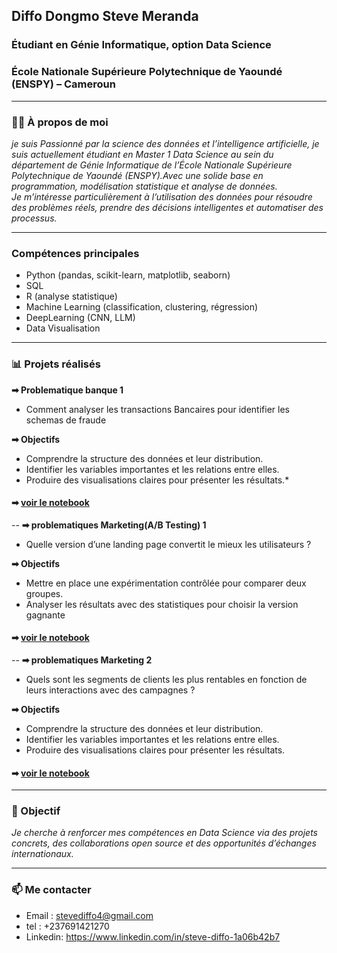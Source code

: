 
## Diffo Dongmo Steve Meranda

### Étudiant en Génie Informatique, option Data Science
### École Nationale Supérieure Polytechnique de Yaoundé (ENSPY) – Cameroun   

---

### 👨‍💻 À propos de moi

*je suis Passionné par la science des données et l’intelligence artificielle, je suis actuellement étudiant en Master 1 Data Science au sein du département de Génie Informatique de l’École Nationale Supérieure Polytechnique de Yaoundé (ENSPY).Avec une solide base en programmation, modélisation statistique et analyse de données.  
Je m’intéresse particulièrement à l’utilisation des données pour résoudre des problèmes réels, prendre des décisions intelligentes et automatiser des processus.*

---

### Compétences principales

- Python (pandas, scikit-learn, matplotlib, seaborn)
- SQL
- R (analyse statistique)
- Machine Learning (classification, clustering, régression)
- DeepLearning (CNN, LLM)
- Data Visualisation

---

### 📊 Projets réalisés
**➡ Problematique banque 1**
 - Comment analyser les transactions Bancaires pour identifier les schemas de fraude
   
**➡ Objectifs**
- Comprendre la structure des données et leur distribution.
- Identifier les variables importantes et les relations entre elles.
- Produire des visualisations claires pour présenter les résultats.*
    
#### ➡ [voir le notebook](https://github.com/DIFFO-web/projet-analyse-de-donn-es/blob/main/problematique1_Banque.ipynb)
--
**➡ problematiques Marketing(A/B Testing) 1**
 - Quelle version d’une landing page convertit le mieux les utilisateurs ?
   
**➡ Objectifs**
- Mettre en place une expérimentation contrôlée pour comparer deux
    groupes.
- Analyser les résultats avec des statistiques pour choisir la version gagnante
  
#### ➡ [voir le notebook]()
--
**➡ problematiques Marketing 2**
- Quels sont les segments de clients les plus rentables en fonction de leurs interactions avec des campagnes ?
  
**➡ Objectifs** 
- Comprendre la structure des données et leur distribution.
- Identifier les variables importantes et les relations entre elles.
- Produire des visualisations claires pour présenter les résultats.
  
#### ➡ [voir le notebook]()

---

### 🎯 Objectif

*Je cherche à renforcer mes compétences en Data Science via des projets concrets, des collaborations open source et des opportunités d’échanges internationaux.* 

---

### 📫 Me contacter

- Email : stevediffo4@gmail.com  
- tel : +237691421270 
- Linkedin: https://www.linkedin.com/in/steve-diffo-1a06b42b7

